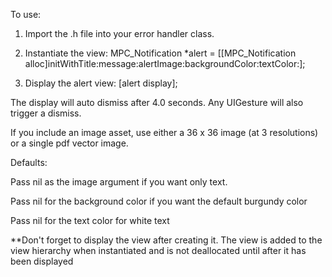  

 To use: 
  1. Import the .h file into your error handler class.
 
  2. Instantiate the view: MPC_Notification *alert = [[MPC_Notification alloc]initWithTitle:message:alertImage:backgroundColor:textColor:];
 
  3. Display the alert view: [alert display];
 
  The display will auto dismiss after 4.0 seconds. Any UIGesture will also trigger a dismiss.
  
  If you include an image asset, use either a 36 x 36 image (at 3 resolutions) or a single pdf vector image. 
 
  Defaults:

  Pass nil as the image argument if you want only text.

  Pass nil for the background color if you want the default burgundy color

  Pass nil for the text color for white text
 
 **Don't forget to display the view after creating it. The view is added to the view hierarchy when instantiated and is not deallocated until after it has been displayed 